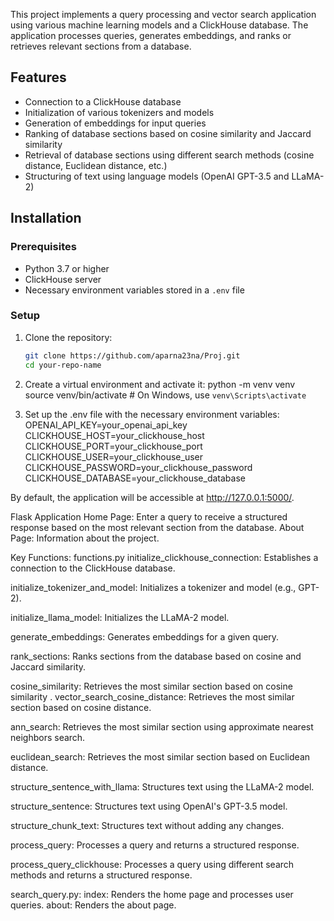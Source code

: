 This project implements a query processing and vector search application using various machine learning models and a ClickHouse database. The application processes queries, generates embeddings, and ranks or retrieves relevant sections from a database.

## Features

- Connection to a ClickHouse database
- Initialization of various tokenizers and models
- Generation of embeddings for input queries
- Ranking of database sections based on cosine similarity and Jaccard similarity
- Retrieval of database sections using different search methods (cosine distance, Euclidean distance, etc.)
- Structuring of text using language models (OpenAI GPT-3.5 and LLaMA-2)

## Installation

### Prerequisites

- Python 3.7 or higher
- ClickHouse server
- Necessary environment variables stored in a `.env` file

### Setup

1. Clone the repository:
   ```bash
   git clone https://github.com/aparna23na/Proj.git
   cd your-repo-name
   
2. Create a virtual environment and activate it:
   python -m venv venv
   source venv/bin/activate   # On Windows, use `venv\Scripts\activate`

3. Set up the .env file with the necessary environment variables:
   OPENAI_API_KEY=your_openai_api_key
   CLICKHOUSE_HOST=your_clickhouse_host
   CLICKHOUSE_PORT=your_clickhouse_port
   CLICKHOUSE_USER=your_clickhouse_user
   CLICKHOUSE_PASSWORD=your_clickhouse_password
   CLICKHOUSE_DATABASE=your_clickhouse_database


By default, the application will be accessible at http://127.0.0.1:5000/.

Flask Application
Home Page: Enter a query to receive a structured response based on the most relevant section from the database.
About Page: Information about the project.

Key Functions:
functions.py
initialize_clickhouse_connection: Establishes a connection to the ClickHouse database.

initialize_tokenizer_and_model: Initializes a tokenizer and model (e.g., GPT-2).

initialize_llama_model: Initializes the LLaMA-2 model.

generate_embeddings: Generates embeddings for a given query.

rank_sections: Ranks sections from the database based on cosine and Jaccard similarity.

cosine_similarity: Retrieves the most similar section based on cosine similarity
.
vector_search_cosine_distance: Retrieves the most similar section based on cosine distance.

ann_search: Retrieves the most similar section using approximate nearest neighbors search.

euclidean_search: Retrieves the most similar section based on Euclidean distance.

structure_sentence_with_llama: Structures text using the LLaMA-2 model.

structure_sentence: Structures text using OpenAI's GPT-3.5 model.

structure_chunk_text: Structures text without adding any changes.

process_query: Processes a query and returns a structured response.

process_query_clickhouse: Processes a query using different search methods and returns a structured response.


search_query.py:
index: Renders the home page and processes user queries.
about: Renders the about page.

   



